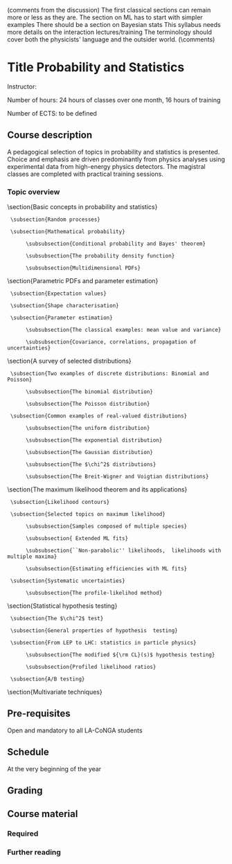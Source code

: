 (comments from the discussion)
The first classical sections can remain more or less as they are.
The section on ML has to start with simpler examples
There should be a section on Bayesian stats
This syllabus needs more details on the interaction lectures/training
The terminology should cover both the physicists' language and the outsider world.
(\comments)

# Title Probability and Statistics

Instructor:

Number of hours: 24 hours of classes over one month, 16 hours of training

Number of ECTS: to be defined

## Course description
A pedagogical selection of topics in probability and statistics is presented.
Choice and emphasis are driven predominantly
from physics analyses using experimental data from high-energy physics detectors.
The magistral classes are completed with practical training sessions.

### Topic overview

\section{Basic concepts in probability and statistics}

     \subsection{Random processes}

     \subsection{Mathematical probability}

          \subsubsection{Conditional probability and Bayes' theorem}

          \subsubsection{The probability density function}

          \subsubsection{Multidimensional PDFs}
               
\section{Parametric PDFs and parameter estimation} 

     \subsection{Expectation values}

     \subsection{Shape characterisation} 

     \subsection{Parameter estimation} 

          \subsubsection{The classical examples: mean value and variance} 

          \subsubsection{Covariance, correlations, propagation of uncertainties}

\section{A survey of selected distributions}

     \subsection{Two examples of discrete distributions: Binomial and Poisson} 

          \subsubsection{The binomial distribution}

          \subsubsection{The Poisson distribution}

     \subsection{Common examples of real-valued distributions} 

          \subsubsection{The uniform distribution}

          \subsubsection{The exponential distribution}

          \subsubsection{The Gaussian distribution}

          \subsubsection{The $\chi^2$ distributions}

          \subsubsection{The Breit-Wigner and Voigtian distributions}

\section{The maximum likelihood theorem and its applications}

     \subsection{Likelihood contours} 

     \subsection{Selected topics on maximum likelihood}

          \subsubsection{Samples composed of multiple species}

          \subsubsection{ Extended ML fits}

          \subsubsection{``Non-parabolic'' likelihoods,  likelihoods with multiple maxima}

          \subsubsection{Estimating efficiencies with ML fits}

     \subsection{Systematic uncertainties}

          \subsubsection{The profile-likelihod method}

\section{Statistical hypothesis testing}

     \subsection{The $\chi^2$ test} 

     \subsection{General properties of hypothesis  testing}

     \subsection{From LEP to LHC: statistics in particle physics}

          \subsubsection{The modified ${\rm CL}(s)$ hypothesis testing}

          \subsubsection{Profiled likelihood ratios}
          
     \subsection{A/B testing}
     
\section{Multivariate techniques}


## Pre-requisites

Open and mandatory to all LA-CoNGA students

## Schedule

At the very beginning of the year

## Grading

## Course material

### Required
### Further reading
